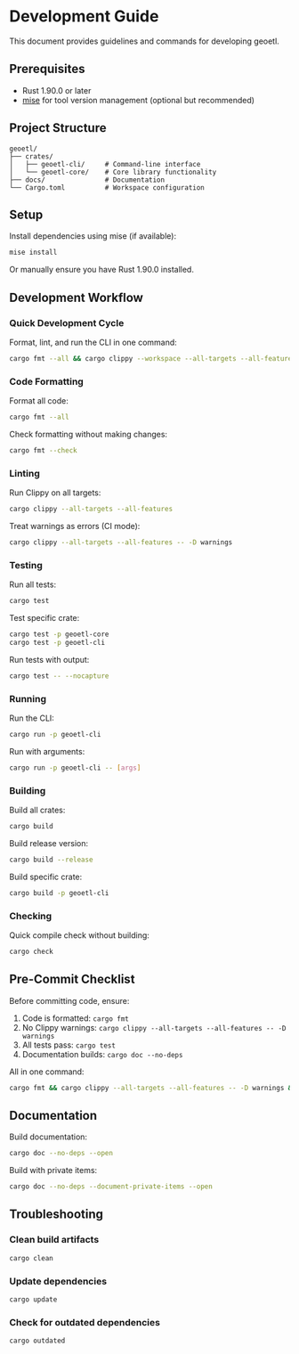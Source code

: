 # Development Guide

This document provides guidelines and commands for developing geoetl.

## Prerequisites

- Rust 1.90.0 or later
- [mise](https://mise.jdx.dev/) for tool version management (optional but recommended)

## Project Structure

```
geoetl/
├── crates/
│   ├── geoetl-cli/     # Command-line interface
│   └── geoetl-core/    # Core library functionality
├── docs/               # Documentation
└── Cargo.toml          # Workspace configuration
```

## Setup

Install dependencies using mise (if available):
```bash
mise install
```

Or manually ensure you have Rust 1.90.0 installed.

## Development Workflow

### Quick Development Cycle

Format, lint, and run the CLI in one command:
```bash
cargo fmt --all && cargo clippy --workspace --all-targets --all-features && cargo run -p geoetl-cli
```

### Code Formatting

Format all code:
```bash
cargo fmt --all
```

Check formatting without making changes:
```bash
cargo fmt --check
```

### Linting

Run Clippy on all targets:
```bash
cargo clippy --all-targets --all-features
```

Treat warnings as errors (CI mode):
```bash
cargo clippy --all-targets --all-features -- -D warnings
```

### Testing

Run all tests:
```bash
cargo test
```

Test specific crate:
```bash
cargo test -p geoetl-core
cargo test -p geoetl-cli
```

Run tests with output:
```bash
cargo test -- --nocapture
```

### Running

Run the CLI:
```bash
cargo run -p geoetl-cli
```

Run with arguments:
```bash
cargo run -p geoetl-cli -- [args]
```

### Building

Build all crates:
```bash
cargo build
```

Build release version:
```bash
cargo build --release
```

Build specific crate:
```bash
cargo build -p geoetl-cli
```

### Checking

Quick compile check without building:
```bash
cargo check
```

## Pre-Commit Checklist

Before committing code, ensure:

1. Code is formatted: `cargo fmt`
2. No Clippy warnings: `cargo clippy --all-targets --all-features -- -D warnings`
3. All tests pass: `cargo test`
4. Documentation builds: `cargo doc --no-deps`

All in one command:
```bash
cargo fmt && cargo clippy --all-targets --all-features -- -D warnings && cargo test
```

## Documentation

Build documentation:
```bash
cargo doc --no-deps --open
```

Build with private items:
```bash
cargo doc --no-deps --document-private-items --open
```

## Troubleshooting

### Clean build artifacts
```bash
cargo clean
```

### Update dependencies
```bash
cargo update
```

### Check for outdated dependencies
```bash
cargo outdated
```
